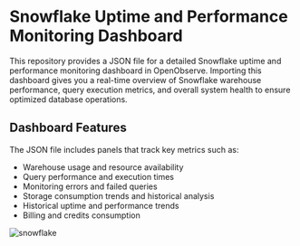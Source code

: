 # Snowflake Uptime and Performance Monitoring Dashboard

This repository provides a JSON file for a detailed Snowflake uptime and performance monitoring dashboard in OpenObserve. Importing this dashboard gives you a real-time overview of Snowflake warehouse performance, query execution metrics, and overall system health to ensure optimized database operations.

## Dashboard Features
The JSON file includes panels that track key metrics such as:

- Warehouse usage and resource availability
- Query performance and execution times
- Monitoring errors and failed queries
- Storage consumption trends and historical analysis
- Historical uptime and performance trends
- Billing and credits consumption 

![snowflake](./screenshots/snowflake_dashboard_final.gif)